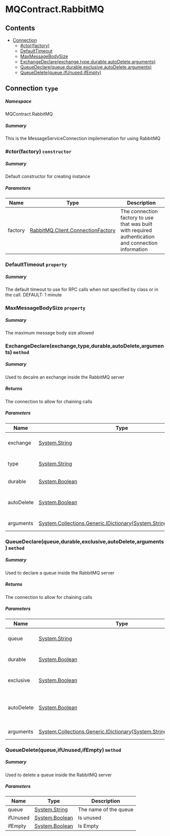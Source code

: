 <a name='assembly'></a>
# MQContract.RabbitMQ

## Contents

- [Connection](#T-MQContract-RabbitMQ-Connection 'MQContract.RabbitMQ.Connection')
  - [#ctor(factory)](#M-MQContract-RabbitMQ-Connection-#ctor-RabbitMQ-Client-ConnectionFactory- 'MQContract.RabbitMQ.Connection.#ctor(RabbitMQ.Client.ConnectionFactory)')
  - [DefaultTimeout](#P-MQContract-RabbitMQ-Connection-DefaultTimeout 'MQContract.RabbitMQ.Connection.DefaultTimeout')
  - [MaxMessageBodySize](#P-MQContract-RabbitMQ-Connection-MaxMessageBodySize 'MQContract.RabbitMQ.Connection.MaxMessageBodySize')
  - [ExchangeDeclare(exchange,type,durable,autoDelete,arguments)](#M-MQContract-RabbitMQ-Connection-ExchangeDeclare-System-String,System-String,System-Boolean,System-Boolean,System-Collections-Generic-IDictionary{System-String,System-Object}- 'MQContract.RabbitMQ.Connection.ExchangeDeclare(System.String,System.String,System.Boolean,System.Boolean,System.Collections.Generic.IDictionary{System.String,System.Object})')
  - [QueueDeclare(queue,durable,exclusive,autoDelete,arguments)](#M-MQContract-RabbitMQ-Connection-QueueDeclare-System-String,System-Boolean,System-Boolean,System-Boolean,System-Collections-Generic-IDictionary{System-String,System-Object}- 'MQContract.RabbitMQ.Connection.QueueDeclare(System.String,System.Boolean,System.Boolean,System.Boolean,System.Collections.Generic.IDictionary{System.String,System.Object})')
  - [QueueDelete(queue,ifUnused,ifEmpty)](#M-MQContract-RabbitMQ-Connection-QueueDelete-System-String,System-Boolean,System-Boolean- 'MQContract.RabbitMQ.Connection.QueueDelete(System.String,System.Boolean,System.Boolean)')

<a name='T-MQContract-RabbitMQ-Connection'></a>
## Connection `type`

##### Namespace

MQContract.RabbitMQ

##### Summary

This is the MessageServiceConnection implemenation for using RabbitMQ

<a name='M-MQContract-RabbitMQ-Connection-#ctor-RabbitMQ-Client-ConnectionFactory-'></a>
### #ctor(factory) `constructor`

##### Summary

Default constructor for creating instance

##### Parameters

| Name | Type | Description |
| ---- | ---- | ----------- |
| factory | [RabbitMQ.Client.ConnectionFactory](#T-RabbitMQ-Client-ConnectionFactory 'RabbitMQ.Client.ConnectionFactory') | The connection factory to use that was built with required authentication and connection information |

<a name='P-MQContract-RabbitMQ-Connection-DefaultTimeout'></a>
### DefaultTimeout `property`

##### Summary

The default timeout to use for RPC calls when not specified by class or in the call.
DEFAULT: 1 minute

<a name='P-MQContract-RabbitMQ-Connection-MaxMessageBodySize'></a>
### MaxMessageBodySize `property`

##### Summary

The maximum message body size allowed

<a name='M-MQContract-RabbitMQ-Connection-ExchangeDeclare-System-String,System-String,System-Boolean,System-Boolean,System-Collections-Generic-IDictionary{System-String,System-Object}-'></a>
### ExchangeDeclare(exchange,type,durable,autoDelete,arguments) `method`

##### Summary

Used to decalre an exchange inside the RabbitMQ server

##### Returns

The connection to allow for chaining calls

##### Parameters

| Name | Type | Description |
| ---- | ---- | ----------- |
| exchange | [System.String](http://msdn.microsoft.com/query/dev14.query?appId=Dev14IDEF1&l=EN-US&k=k:System.String 'System.String') | The name of the exchange |
| type | [System.String](http://msdn.microsoft.com/query/dev14.query?appId=Dev14IDEF1&l=EN-US&k=k:System.String 'System.String') | The type of the exchange |
| durable | [System.Boolean](http://msdn.microsoft.com/query/dev14.query?appId=Dev14IDEF1&l=EN-US&k=k:System.Boolean 'System.Boolean') | Is this durable |
| autoDelete | [System.Boolean](http://msdn.microsoft.com/query/dev14.query?appId=Dev14IDEF1&l=EN-US&k=k:System.Boolean 'System.Boolean') | Auto Delete when connection closed |
| arguments | [System.Collections.Generic.IDictionary{System.String,System.Object}](http://msdn.microsoft.com/query/dev14.query?appId=Dev14IDEF1&l=EN-US&k=k:System.Collections.Generic.IDictionary 'System.Collections.Generic.IDictionary{System.String,System.Object}') | Additional arguements |

<a name='M-MQContract-RabbitMQ-Connection-QueueDeclare-System-String,System-Boolean,System-Boolean,System-Boolean,System-Collections-Generic-IDictionary{System-String,System-Object}-'></a>
### QueueDeclare(queue,durable,exclusive,autoDelete,arguments) `method`

##### Summary

Used to declare a queue inside the RabbitMQ server

##### Returns

The connection to allow for chaining calls

##### Parameters

| Name | Type | Description |
| ---- | ---- | ----------- |
| queue | [System.String](http://msdn.microsoft.com/query/dev14.query?appId=Dev14IDEF1&l=EN-US&k=k:System.String 'System.String') | The name of the queue |
| durable | [System.Boolean](http://msdn.microsoft.com/query/dev14.query?appId=Dev14IDEF1&l=EN-US&k=k:System.Boolean 'System.Boolean') | Is this queue durable |
| exclusive | [System.Boolean](http://msdn.microsoft.com/query/dev14.query?appId=Dev14IDEF1&l=EN-US&k=k:System.Boolean 'System.Boolean') | Is this queue exclusive |
| autoDelete | [System.Boolean](http://msdn.microsoft.com/query/dev14.query?appId=Dev14IDEF1&l=EN-US&k=k:System.Boolean 'System.Boolean') | Auto Delete queue when connection closed |
| arguments | [System.Collections.Generic.IDictionary{System.String,System.Object}](http://msdn.microsoft.com/query/dev14.query?appId=Dev14IDEF1&l=EN-US&k=k:System.Collections.Generic.IDictionary 'System.Collections.Generic.IDictionary{System.String,System.Object}') | Additional arguements |

<a name='M-MQContract-RabbitMQ-Connection-QueueDelete-System-String,System-Boolean,System-Boolean-'></a>
### QueueDelete(queue,ifUnused,ifEmpty) `method`

##### Summary

Used to delete a queue inside the RabbitMQ server

##### Parameters

| Name | Type | Description |
| ---- | ---- | ----------- |
| queue | [System.String](http://msdn.microsoft.com/query/dev14.query?appId=Dev14IDEF1&l=EN-US&k=k:System.String 'System.String') | The name of the queue |
| ifUnused | [System.Boolean](http://msdn.microsoft.com/query/dev14.query?appId=Dev14IDEF1&l=EN-US&k=k:System.Boolean 'System.Boolean') | Is unused |
| ifEmpty | [System.Boolean](http://msdn.microsoft.com/query/dev14.query?appId=Dev14IDEF1&l=EN-US&k=k:System.Boolean 'System.Boolean') | Is Empty |
